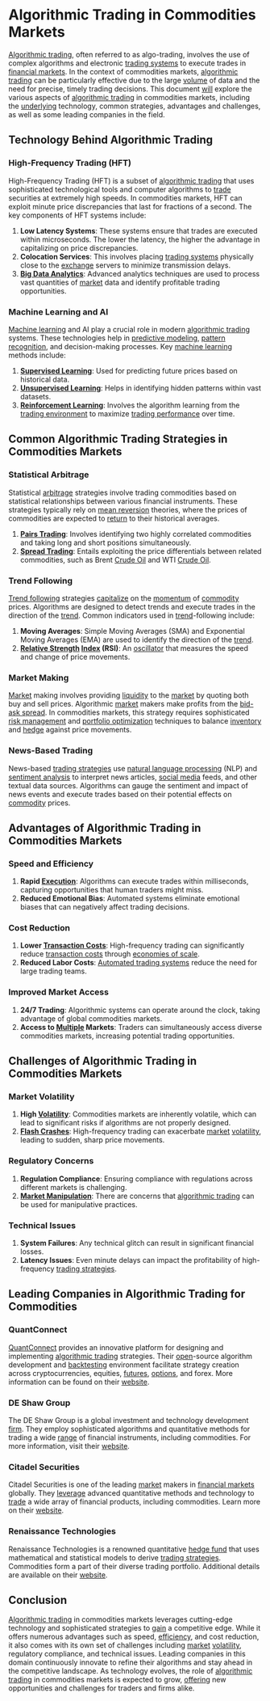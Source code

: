 # Algorithmic Trading in Commodities Markets

[Algorithmic trading](../a/algorithmic_trading.md), often referred to as algo-trading, involves the use of complex algorithms and electronic [trading systems](../t/trading_systems.md) to execute trades in [financial markets](../f/financial_market.md). In the context of commodities markets, [algorithmic trading](../a/algorithmic_trading.md) can be particularly effective due to the large [volume](../v/volume.md) of data and the need for precise, timely trading decisions. This document [will](../w/will.md) explore the various aspects of [algorithmic trading](../a/algorithmic_trading.md) in commodities markets, including the [underlying](../u/underlying.md) technology, common strategies, advantages and challenges, as well as some leading companies in the field.

## Technology Behind Algorithmic Trading

### High-Frequency Trading (HFT)

High-Frequency Trading (HFT) is a subset of [algorithmic trading](../a/algorithmic_trading.md) that uses sophisticated technological tools and computer algorithms to [trade](../t/trade.md) securities at extremely high speeds. In commodities markets, HFT can exploit minute price discrepancies that last for fractions of a second. The key components of HFT systems include:

1. **Low Latency Systems**: These systems ensure that trades are executed within microseconds. The lower the latency, the higher the advantage in capitalizing on price discrepancies.
2. **Colocation Services**: This involves placing [trading systems](../t/trading_systems.md) physically close to the [exchange](../e/exchange.md) servers to minimize transmission delays.
3. **[Big Data Analytics](../b/big_data_analytics_in_trading.md)**: Advanced analytics techniques are used to process vast quantities of [market](../m/market.md) data and identify profitable trading opportunities.

### Machine Learning and AI

[Machine learning](../m/machine_learning.md) and AI play a crucial role in modern [algorithmic trading](../a/algorithmic_trading.md) systems. These technologies help in [predictive modeling](../p/predictive_modeling.md), [pattern recognition](../p/pattern_recognition.md), and decision-making processes. Key [machine learning](../m/machine_learning.md) methods include:

1. **[Supervised Learning](../s/supervised_learning.md)**: Used for predicting future prices based on historical data.
2. **[Unsupervised Learning](../u/unsupervised_learning.md)**: Helps in identifying hidden patterns within vast datasets.
3. **[Reinforcement Learning](../r/reinforcement_learning.md)**: Involves the algorithm learning from the [trading environment](../t/trading_environment.md) to maximize [trading performance](../t/trading_performance.md) over time.

## Common Algorithmic Trading Strategies in Commodities Markets

### Statistical Arbitrage

Statistical [arbitrage](../a/arbitrage.md) strategies involve trading commodities based on statistical relationships between various financial instruments. These strategies typically rely on [mean reversion](../m/mean_reversion.md) theories, where the prices of commodities are expected to [return](../r/return.md) to their historical averages.

1. **[Pairs Trading](../p/pairs_trading.md)**: Involves identifying two highly correlated commodities and taking long and short positions simultaneously.
2. **[Spread Trading](../s/spread_trading.md)**: Entails exploiting the price differentials between related commodities, such as Brent [Crude Oil](../c/crude_oil.md) and WTI [Crude Oil](../c/crude_oil.md).

### Trend Following

[Trend following](../t/trend_following.md) strategies [capitalize](../c/capitalize.md) on the [momentum](../m/momentum.md) of [commodity](../c/commodity.md) prices. Algorithms are designed to detect trends and execute trades in the direction of the [trend](../t/trend.md). Common indicators used in [trend](../t/trend.md)-following include:

1. **Moving Averages**: Simple Moving Averages (SMA) and Exponential Moving Averages (EMA) are used to identify the direction of the [trend](../t/trend.md).
2. **[Relative Strength](../r/relative_strength.md) [Index](../i/index_instrument.md) (RSI)**: An [oscillator](../o/oscillator.md) that measures the speed and change of price movements.

### Market Making

[Market](../m/market.md) making involves providing [liquidity](../l/liquidity.md) to the [market](../m/market.md) by quoting both buy and sell prices. Algorithmic [market](../m/market.md) makers make profits from the [bid-ask spread](../b/bid-ask_spread.md). In commodities markets, this strategy requires sophisticated [risk management](../r/risk_management.md) and [portfolio optimization](../p/portfolio_optimization.md) techniques to balance [inventory](../i/inventory.md) and [hedge](../h/hedge.md) against price movements.

### News-Based Trading

News-based [trading strategies](../t/trading_strategies.md) use [natural language processing](../n/natural_language_processing_(nlp)_in_trading.md) (NLP) and [sentiment analysis](../s/sentiment_analysis.md) to interpret news articles, [social media](../s/social_media.md) feeds, and other textual data sources. Algorithms can gauge the sentiment and impact of news events and execute trades based on their potential effects on [commodity](../c/commodity.md) prices.

## Advantages of Algorithmic Trading in Commodities Markets

### Speed and Efficiency

1. **Rapid [Execution](../e/execution.md)**: Algorithms can execute trades within milliseconds, capturing opportunities that human traders might miss.
2. **Reduced Emotional Bias**: Automated systems eliminate emotional biases that can negatively affect trading decisions.

### Cost Reduction

1. **Lower [Transaction Costs](../t/transaction_costs.md)**: High-frequency trading can significantly reduce [transaction costs](../t/transaction_costs.md) through [economies of scale](../e/economies_of_scale.md).
2. **Reduced Labor Costs**: [Automated trading systems](../a/automated_trading_systems.md) reduce the need for large trading teams.

### Improved Market Access

1. **24/7 Trading**: Algorithmic systems can operate around the clock, taking advantage of global commodities markets.
2. **Access to [Multiple](../m/multiple.md) Markets**: Traders can simultaneously access diverse commodities markets, increasing potential trading opportunities.

## Challenges of Algorithmic Trading in Commodities Markets

### Market Volatility

1. **High [Volatility](../v/volatility.md)**: Commodities markets are inherently volatile, which can lead to significant risks if algorithms are not properly designed.
2. **[Flash Crashes](../f/flash_crashes.md)**: High-frequency trading can exacerbate [market](../m/market.md) [volatility](../v/volatility.md), leading to sudden, sharp price movements.

### Regulatory Concerns

1. **Regulation Compliance**: Ensuring compliance with regulations across different markets is challenging.
2. **[Market Manipulation](../m/market_manipulation.md)**: There are concerns that [algorithmic trading](../a/algorithmic_trading.md) can be used for manipulative practices.

### Technical Issues

1. **System Failures**: Any technical glitch can result in significant financial losses.
2. **Latency Issues**: Even minute delays can impact the profitability of high-frequency [trading strategies](../t/trading_strategies.md).

## Leading Companies in Algorithmic Trading for Commodities

### QuantConnect

[QuantConnect](../q/quantconnect.md) provides an innovative platform for designing and implementing [algorithmic trading](../a/algorithmic_trading.md) strategies. Their [open](../o/open.md)-source algorithm development and [backtesting](../b/backtesting.md) environment facilitate strategy creation across cryptocurrencies, equities, [futures](../f/futures.md), [options](../o/options.md), and forex.
More information can be found on their [website](https://www.quantconnect.com/).

### DE Shaw Group

The DE Shaw Group is a global investment and technology development [firm](../f/firm.md). They employ sophisticated algorithms and quantitative methods for trading a wide [range](../r/range.md) of financial instruments, including commodities.
For more information, visit their [website](https://www.deshaw.com/).

### Citadel Securities

Citadel Securities is one of the leading [market](../m/market.md) makers in [financial markets](../f/financial_market.md) globally. They [leverage](../l/leverage.md) advanced quantitative methods and technology to [trade](../t/trade.md) a wide array of financial products, including commodities.
Learn more on their [website](https://www.citadelsecurities.com/).

### Renaissance Technologies

Renaissance Technologies is a renowned quantitative [hedge fund](../h/hedge_fund.md) that uses mathematical and statistical models to derive [trading strategies](../t/trading_strategies.md). Commodities form a part of their diverse trading portfolio.
Additional details are available on their [website](https://www.rentec.com/).

## Conclusion

[Algorithmic trading](../a/algorithmic_trading.md) in commodities markets leverages cutting-edge technology and sophisticated strategies to [gain](../g/gain.md) a competitive edge. While it offers numerous advantages such as speed, [efficiency](../e/efficiency.md), and cost reduction, it also comes with its own set of challenges including [market](../m/market.md) [volatility](../v/volatility.md), regulatory compliance, and technical issues. Leading companies in this domain continuously innovate to refine their algorithms and stay ahead in the competitive landscape. As technology evolves, the role of [algorithmic trading](../a/algorithmic_trading.md) in commodities markets is expected to grow, [offering](../o/offering.md) new opportunities and challenges for traders and firms alike.